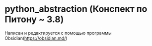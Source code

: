 # python_abstraction (Конспект по Питону ~ 3.8)
Написан и редактируется с помощью программы Obsidian(https://obsidian.md/)
